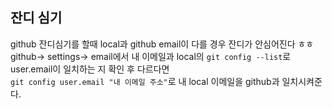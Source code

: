 ## 잔디 심기

github 잔디심기를 할때 local과 github email이 다를 경우 잔디가 안심어진다 ㅎㅎ  
github-> settings-> email에서 내 이메일과 local의 `git config --list`로 user.email이 일치하는 지 확인 후 다르다면  
`git config user.email "내 이메일 주소"`로 내 local 이메일을 github과 일치시켜준다.
